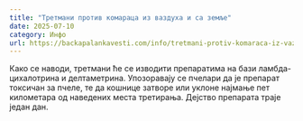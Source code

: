 ```yaml
---
title: "Третмани против комараца из ваздуха и са земље"
date: 2025-07-10
category: Инфо
url: https://backapalankavesti.com/info/tretmani-protiv-komaraca-iz-vazduha-i-sa-zemlje-5/
---
```


Како се наводи, третмани ће се изводити препаратима на бази ламбда-цихалотрина и делтаметрина. Упозоравају се пчелари да је препарат токсичан за пчеле, те да кошнице затворе или уклоне најмање пет километара од наведених места третирања. Дејство препарата траје један дан.
